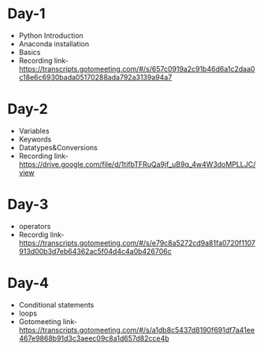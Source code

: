 # Day-1
- Python Introduction
- Anaconda installation
- Basics
- Recording link-https://transcripts.gotomeeting.com/#/s/657c0919a2c91b46d6a1c2daa0c18e6c6930bada05170288ada792a3139a94a7

# Day-2
- Variables
- Keywords
- Datatypes&Conversions
- Recording link-https://drive.google.com/file/d/1tjfbTFRuQa9jf_uB9q_4w4W3doMPLLJC/view

# Day-3
- operators
- Recordig link-https://transcripts.gotomeeting.com/#/s/e79c8a5272cd9a81fa0720f1107913d00b3d7eb64362ac5f04d4c4a0b426706c

# Day-4
- Conditional statements
- loops
- Gotomeeting link-https://transcripts.gotomeeting.com/#/s/a1db8c5437d8190f691df7a41ee467e9868b91d3c3aeec09c8a1d657d82cce4b
